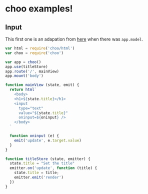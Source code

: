 # choo examples!

## Input
This first one is an adapation from [here](http://requirebin.com/?gist=e589473373b3100a6ace29f7bbee3186) when there was
`app.model`.

```javascript
var html = require('choo/html')
var choo = require('choo')

var app = choo()
app.use(titleStore)
app.route('/', mainView)
app.mount('body')

function mainView (state, emit) {
  return html`
    <body>
    <h1>${state.title}</h1>
    <input
      type="text"
      value="${state.title}"
      oninput=${oninput} />
    </body>
  `

  function oninput (e) {
    emit('update', e.target.value)
  }
}

function titleStore (state, emitter) {
  state.title = "Set the title"
  emitter.on('update', function (title) {
    state.title = title;
    emitter.emit('render')
  })
}
```


## 
